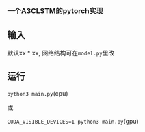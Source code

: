 ### 一个A3CLSTM的pytorch实现

## 输入
默认xx * xx, 网络结构可在`model.py`里改

## 运行
`python3 main.py`(cpu)

或

`CUDA_VISIBLE_DEVICES=1 python3 main.py`(gpu)
